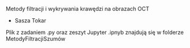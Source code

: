 Metody filtracji i wykrywania krawędzi na obrazach OCT
- Sasza Tokar

Plik z zadaniem .py oraz zeszyt Jupyter .ipnyb znajdują się w folderze MetodyFiltracjiSzumów
